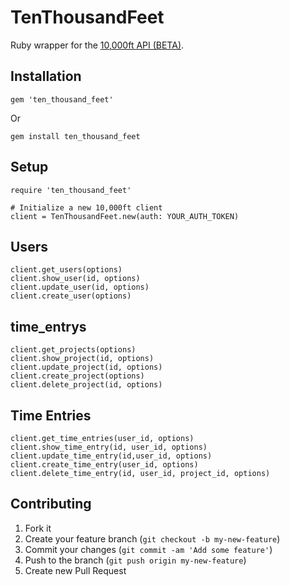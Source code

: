 # TenThousandFeet

Ruby wrapper for the [10,000ft API (BETA)](http://10kft.github.io/api-documentation).

## Installation

    gem 'ten_thousand_feet'

Or

    gem install ten_thousand_feet

## Setup

    require 'ten_thousand_feet'

    # Initialize a new 10,000ft client
    client = TenThousandFeet.new(auth: YOUR_AUTH_TOKEN)

## Users

    client.get_users(options)
    client.show_user(id, options)
    client.update_user(id, options)
    client.create_user(options)

## time_entrys

    client.get_projects(options)
    client.show_project(id, options)
    client.update_project(id, options)
    client.create_project(options)
    client.delete_project(id, options)

## Time Entries

    client.get_time_entries(user_id, options)
    client.show_time_entry(id, user_id, options)
    client.update_time_entry(id,user_id, options)
    client.create_time_entry(user_id, options)
    client.delete_time_entry(id, user_id, project_id, options)

## Contributing

1. Fork it
2. Create your feature branch (`git checkout -b my-new-feature`)
3. Commit your changes (`git commit -am 'Add some feature'`)
4. Push to the branch (`git push origin my-new-feature`)
5. Create new Pull Request

